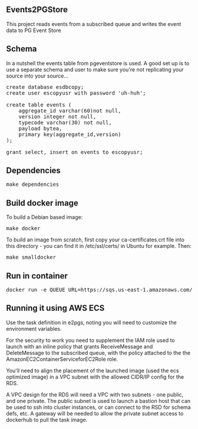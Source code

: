 ## Events2PGStore

This project reads events from a subscribed queue and writes the event data to PG Event Store

## Schema

In a nutshell the events table from pgeventstore is used. A good set up is to use a separate schema
and user to make sure you're not replicating your source into your source...

<pre>
create database esdbcopy;
create user escopyusr with password 'uh-huh';

create table events (
    aggregate_id varchar(60)not null,
    version integer not null,
    typecode varchar(30) not null,
    payload bytea,
    primary key(aggregate_id,version)
);

grant select, insert on events to escopyusr;
</pre>

## Dependencies

<pre>
make dependencies
</pre>


## Build docker image

To build a Debian based image:

<pre>
make docker
</pre>

To build an image from scratch, first copy your ca-certificates.crt file into this directory - you can find it in
/etc/ssl/certs/ in Ubuntu for example. Then:

<pre>
make smalldocker
</pre>

## Run in container

<pre>
docker run -e QUEUE_URL=https://sqs.us-east-1.amazonaws.com/930295567417/juneq -e DB_HOST=eventstoredb -e DB_NAME=esdbcopy -e DB_PASSWORD=uh-huh -e DB_PORT=5432 -e DB_USER=escopyusr --link eventstoredb:postgres  dasmith/e2pgs
</pre>

## Running it using AWS ECS

Use the task definition in e2pgs, noting you will need to customize the environment variables.

For the security to work you need to supplement the IAM role used to launch with an inline policy that grants ReceiveMessage
and DeleteMessage to the subscribed queue, with the policy attached to the  the AmazonEC2ContainerServiceforEC2Role role.

You'll need to align the placement of the launched image (used the ecs optimized image) in a VPC subnet with the
allowed CIDR/IP config for the RDS.

A VPC design for the RDS will need a VPC with two subnets - one public, and one private. The public subnet is used to
launch a bastion host that can be used to ssh into cluster instances, or can connect to the RSD for schema defs, etc. A
gateway will be needed to allow the private subnet access to dockerhub to pull the task image.
